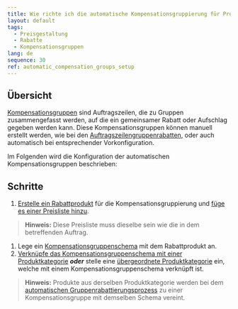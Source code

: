 ```yaml
---
title: Wie richte ich die automatische Kompensationsgruppierung für Produktkategorien ein?
layout: default
tags:
  - Preisgestaltung
  - Rabatte
  - Kompensationsgruppen
lang: de
sequence: 30
ref: automatic_compensation_groups_setup
---
```


## Übersicht
[Kompensationsgruppen](Rabattformen_in_metasfresh) sind Auftragszeilen, die zu Gruppen zusammengefasst werden, auf die ein gemeinsamer Rabatt oder Aufschlag gegeben werden kann. Diese Kompensationsgruppen können manuell erstellt werden, wie bei den [Auftragszeilengruppenrabatten](Auftragszeilengruppenrabatt), oder auch automatisch bei entsprechender Vorkonfiguration.

Im Folgenden wird die Konfiguration der automatischen Kompensationsgruppen beschrieben:

## Schritte
1. [Erstelle ein Rabattprodukt](Produkt_für_Gruppenrabatt) für die Kompensationsgruppierung und [füge es einer Preisliste hinzu](ProduktPreis).
 >**Hinweis:** Diese Preisliste muss dieselbe sein wie die in dem betreffenden Auftrag.

1. Lege ein [Kompensationsgruppenschema](Kompensationsgruppenschema_anlegen) mit dem Rabattprodukt an.
1. [Verknüpfe das Kompensationsgruppenschema mit einer Produktkategorie](Kompensationsgruppenschema_Produktkategorie) ***oder*** stelle eine [übergeordnete Produktkategorie](Uebergeordnete_Produktkategorie) ein, welche mit einem Kompensationsgruppenschema verknüpft ist.
 >**Hinweis:** Produkte aus derselben Produktkategorie werden bei dem [automatischen Gruppenrabattierungsprozess](Automatische_Gruppenrabatte) zu einer Kompensationsgruppe mit demselben Schema vereint.
